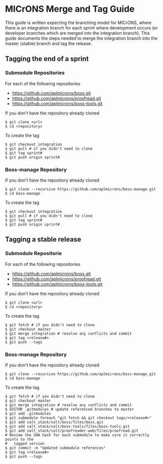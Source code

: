 # MICrONS Merge and Tag Guide

This guide is written expecting the branching model for MICrONS, where there is
an integration branch for each sprint where development occurs (or developer
branches which are merged into the integration branch). This guide documents the
steps needed to merge the integration branch into the master (stable) branch and
tag the release.


## Tagging the end of a sprint

### Submodule Repositories
For each of the following repositories
* https://github.com/aplmicrons/boss.git
* https://github.com/aplmicrons/proofread.git
* https://github.com/aplmicrons/boss-tools.git


If you don't have the repository already cloned
```shell
$ git clone <url>
$ cd <repository>
```

To create the tag
```shell
$ git checkout integration
$ git pull # if you didn't need to clone
$ git tag sprint#
$ git push origin sprint#
```


### Boss-manage Repository
If you don't have the repository already cloned
```shell
$ git clone --recursive https://github.com/aplmicrons/boss-manage.git
$ cd boss-manage
```

To create the tag
```shell
$ git checkout integration
$ git pull # if you didn't need to clone
$ git tag sprint#
$ git push origin sprint#
```

## Tagging a stable release

### Submodule Repositorie
For each of the following repositories
* https://github.com/aplmicrons/boss.git
* https://github.com/aplmicrons/proofread.git
* https://github.com/aplmicrons/boss-tools.git


If you don't have the repository already cloned
```shell
$ git clone <url>
$ cd <repository>
```

To create the tag
```shell
$ git fetch # if you didn't need to clone
$ git checkout master
$ git merge integration # resolve any conflicts and commit
$ git tag <release#>
$ git push --tags
```


### Boss-manage Repository
If you don't have the repository already cloned
```shell
$ git clone --recursive https://github.com/aplmicrons/boss-manage.git
$ cd boss-manage
```

To create the tag
```shell
$ git fetch # if you didn't need to clone
$ git checkout master
$ git merge integration # resolve any conflicts and commit
$ EDITOR .gitmodules # update referenced branches to master
$ git add .gitmodules
$ git submodule foreach "git fetch && git checkout tags/<release#>"
$ git add salt_stack/salt/boss/files/boss.git
$ git add salt_stack/salt/boss-tools/files/boss-tools.git
$ git add salt_stack/salt/proofreader-web/files/proofread.git
# Review the SHA hash for each submodule to make sure it correctly points to the
#   tagged version
$ git commit -m "Updated submodule references"
$ git tag <release#>
$ git push --tags
```